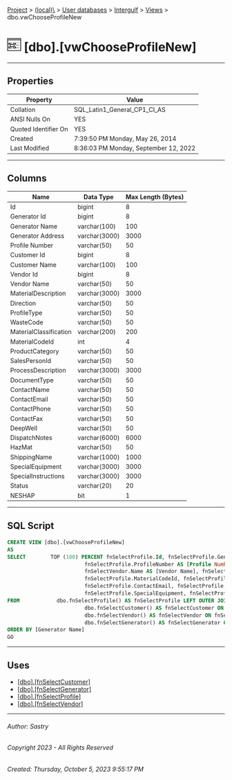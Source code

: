 #### 

[Project](../../../../index.md) > [(local)\\](../../../index.md) > [User databases](../../index.md) > [Intergulf](../index.md) > [Views](Views.md) > dbo.vwChooseProfileNew

# ![Views](../../../../Images/View32.png) [dbo].[vwChooseProfileNew]

---

## <a name="#properties"></a>Properties

| Property | Value |
|---|---|
| Collation | SQL_Latin1_General_CP1_CI_AS |
| ANSI Nulls On | YES |
| Quoted Identifier On | YES |
| Created | 7:39:50 PM Monday, May 26, 2014 |
| Last Modified | 8:36:03 PM Monday, September 12, 2022 |


---

## <a name="#columns"></a>Columns

| Name | Data Type | Max Length (Bytes) |
|---|---|---|
| Id | bigint | 8 |
| Generator Id | bigint | 8 |
| Generator Name | varchar(100) | 100 |
| Generator Address | varchar(3000) | 3000 |
| Profile Number | varchar(50) | 50 |
| Customer Id | bigint | 8 |
| Customer Name | varchar(100) | 100 |
| Vendor Id | bigint | 8 |
| Vendor Name | varchar(50) | 50 |
| MaterialDescription | varchar(3000) | 3000 |
| Direction | varchar(50) | 50 |
| ProfileType | varchar(50) | 50 |
| WasteCode | varchar(50) | 50 |
| MaterialClassification | varchar(200) | 200 |
| MaterialCodeId | int | 4 |
| ProductCategory | varchar(50) | 50 |
| SalesPersonId | varchar(50) | 50 |
| ProcessDescription | varchar(3000) | 3000 |
| DocumentType | varchar(50) | 50 |
| ContactName | varchar(50) | 50 |
| ContactEmail | varchar(50) | 50 |
| ContactPhone | varchar(50) | 50 |
| ContactFax | varchar(50) | 50 |
| DeepWell | varchar(50) | 50 |
| DispatchNotes | varchar(6000) | 6000 |
| HazMat | varchar(50) | 50 |
| ShippingName | varchar(1000) | 1000 |
| SpecialEquipment | varchar(3000) | 3000 |
| SpecialInstructions | varchar(3000) | 3000 |
| Status | varchar(20) | 20 |
| NESHAP | bit | 1 |


---

## <a name="#sqlscript"></a>SQL Script

```sql
CREATE VIEW [dbo].[vwChooseProfileNew]
AS
SELECT        TOP (100) PERCENT fnSelectProfile.Id, fnSelectProfile.GeneratorId AS [Generator Id], fnSelectGenerator.Name AS [Generator Name], fnSelectGenerator.Address AS [Generator Address], 
                         fnSelectProfile.ProfileNumber AS [Profile Number], fnSelectProfile.CustomerId AS [Customer Id], fnSelectCustomer.Name AS [Customer Name], fnSelectProfile.VendorId AS [Vendor Id], 
                         fnSelectVendor.Name AS [Vendor Name], fnSelectProfile.MaterialDescription, fnSelectProfile.Direction, fnSelectProfile.ProfileType, fnSelectProfile.WasteCode, fnSelectProfile.MaterialClassification, 
                         fnSelectProfile.MaterialCodeId, fnSelectProfile.ProductCategory, fnSelectProfile.SalesPersonId, fnSelectProfile.ProcessDescription, fnSelectProfile.DocumentType, fnSelectProfile.ContactName, 
                         fnSelectProfile.ContactEmail, fnSelectProfile.ContactPhone, fnSelectProfile.ContactFax, fnSelectProfile.DeepWell, fnSelectProfile.DispatchNotes, fnSelectProfile.HazMat, fnSelectProfile.ShippingName, 
                         fnSelectProfile.SpecialEquipment, fnSelectProfile.SpecialInstructions, fnSelectProfile.Status, fnSelectProfile.NESHAP
FROM            dbo.fnSelectProfile() AS fnSelectProfile LEFT OUTER JOIN
                         dbo.fnSelectCustomer() AS fnSelectCustomer ON fnSelectProfile.CustomerId = fnSelectCustomer.Id LEFT OUTER JOIN
                         dbo.fnSelectVendor() AS fnSelectVendor ON fnSelectProfile.VendorId = fnSelectVendor.Id LEFT OUTER JOIN
                         dbo.fnSelectGenerator() AS fnSelectGenerator ON fnSelectProfile.GeneratorId = fnSelectGenerator.Id
ORDER BY [Generator Name]
GO

```


---

## <a name="#uses"></a>Uses

* [[dbo].[fnSelectCustomer]](../Programmability/Functions/Table-valued_Functions/dbo_fnSelectCustomer.md)
* [[dbo].[fnSelectGenerator]](../Programmability/Functions/Table-valued_Functions/dbo_fnSelectGenerator.md)
* [[dbo].[fnSelectProfile]](../Programmability/Functions/Table-valued_Functions/dbo_fnSelectProfile.md)
* [[dbo].[fnSelectVendor]](../Programmability/Functions/Table-valued_Functions/dbo_fnSelectVendor.md)


---

###### Author:  Sastry

###### Copyright 2023 - All Rights Reserved

###### Created: Thursday, October 5, 2023 9:55:17 PM

